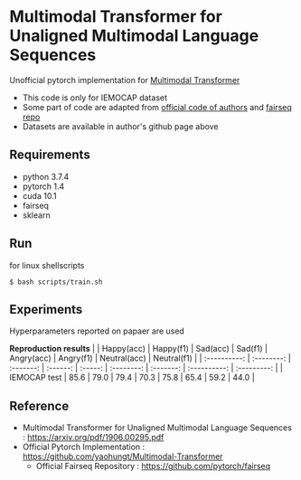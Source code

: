 # Multimodal Transformer for Unaligned Multimodal Language Sequences
Unofficial pytorch implementation for [Multimodal Transformer](https://arxiv.org/pdf/1906.00295.pdf)
- This code is only for IEMOCAP dataset
- Some part of code are adapted from [official code of authors](https://github.com/yaohungt/Multimodal-Transformer) and [fairseq repo](https://github.com/pytorch/fairseq)
- Datasets are available in author's github page above

## Requirements
- python 3.7.4   
- pytorch 1.4     
- cuda 10.1  
- fairseq  
- sklearn  


## Run  
for linux shellscripts   
```
$ bash scripts/train.sh  
```


## Experiments  
Hyperparameters reported on papaer are used     
   
**Reproduction results**
|              | Happy(acc) | Happy(f1) | Sad(acc) | Sad(f1) | Angry(acc) | Angry(f1) | Neutral(acc) | Neutral(f1) |
| :----------: | :--------: | :-------: | :------: | :-----: | :--------: | :-------: | :----------: | :---------: |
| IEMOCAP test |    85.6    |   79.0    |   79.4   |  70.3   |    75.8    |   65.4    |     59.2     |    44.0     |


## Reference   
- Multimodal Transformer for Unaligned Multimodal Language Sequences : https://arxiv.org/pdf/1906.00295.pdf  
- Official Pytorch Implementation : https://github.com/yaohungt/Multimodal-Transformer   
  - Official Fairseq Repository : https://github.com/pytorch/fairseq   